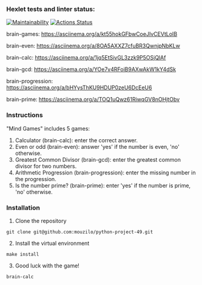 ### Hexlet tests and linter status:
[![Maintainability](https://api.codeclimate.com/v1/badges/a7f093db8571a8cbb37b/maintainability)](https://codeclimate.com/github/mouzilo/python-project-49/maintainability)
[![Actions Status](https://github.com/mouzilo/python-project-49/workflows/hexlet-check/badge.svg)](https://github.com/mouzilo/python-project-49/actions)

brain-games: https://asciinema.org/a/kt55hokGFbwCoeJIvCEVtLoIB

brain-even: https://asciinema.org/a/8OA5AXXZ7cfuBR3QwnjpNbKLw

brain-calc: https://asciinema.org/a/1jq5EtSivGL3zzk9P5OSjQlAf

brain-gcd: https://asciinema.org/a/YOe7v4RFoiB9AXwAkW1kY4dSk

brain-progression: https://asciinema.org/a/bHYysThKU9HDUP0zeU6DcEeU6

brain-prime: https://asciinema.org/a/TOQ1uQwz61RiwqGV8nOHjtObv


### Instructions
"Mind Games" includes 5 games:
1. Calculator (brain-calc): enter the correct answer.
2. Even or odd (brain-even): answer 'yes' if the number is even, 'no' otherwise.
3. Greatest Common Divisor (brain-gcd): enter the greatest common divisor for two numbers.
4. Arithmetic Progression (brain-progression): enter the missing number in the progression.
5. Is the number prime? (brain-prime): enter 'yes' if the number is prime, 'no' otherwise.




### Installation
1. Clone the repository
```
git clone git@github.com:mouzilo/python-project-49.git
```

2. Install the virtual environment

```
make install
```

3. Good luck with the game!

```
brain-calc
```